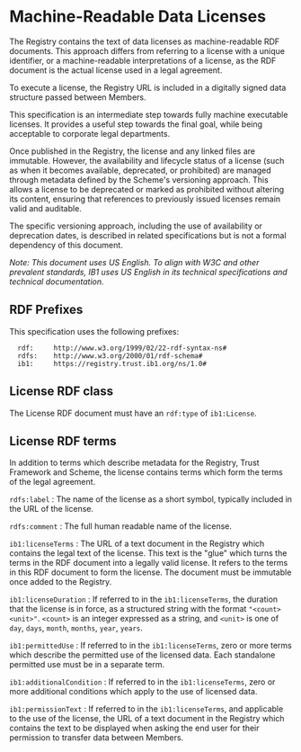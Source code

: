 # Machine-Readable Data Licenses

The Registry contains the text of data licenses as machine-readable RDF documents. This approach differs from referring to a license with a unique identifier, or a machine-readable interpretations of a license, as the RDF document is the actual license used in a legal agreement.

To execute a license, the Registry URL is included in a digitally signed data structure passed between Members.

This specification is an intermediate step towards fully machine executable licenses. It provides a useful step towards the final goal, while being acceptable to corporate legal departments.

Once published in the Registry, the license and any linked files are immutable. However, the availability and lifecycle status of a license (such as when it becomes available, deprecated, or prohibited) are managed through metadata defined by the Scheme's versioning approach. This allows a license to be deprecated or marked as prohibited without altering its content, ensuring that references to previously issued licenses remain valid and auditable.

The specific versioning approach, including the use of availability or deprecation dates, is described in related specifications but is not a formal dependency of this document.

_Note: This document uses US English. To align with W3C and other prevalent standards, IB1 uses US English in its technical specifications and technical documentation._

## RDF Prefixes

This specification uses the following prefixes:

```
  rdf:     http://www.w3.org/1999/02/22-rdf-syntax-ns#
  rdfs:    http://www.w3.org/2000/01/rdf-schema#
  ib1:     https://registry.trust.ib1.org/ns/1.0#
```

## License RDF class

The License RDF document must have an `rdf:type` of `ib1:License`.


## License RDF terms

In addition to terms which describe metadata for the Registry, Trust Framework and Scheme, the license contains terms which form the terms of the legal agreement.

`rdfs:label`
: The name of the license as a short symbol, typically included in the URL of the license.

`rdfs:comment`
: The full human readable name of the license.

`ib1:licenseTerms`
: The URL of a text document in the Registry which contains the legal text of the license. This text is the "glue" which turns the terms in the RDF document into a legally valid license. It refers to the terms in this RDF document to form the license. The document must be immutable once added to the Registry.

`ib1:licenseDuration`
: If referred to in the `ib1:licenseTerms`, the duration that the license is in force, as a structured string with the format `"<count> <unit>"`. `<count>` is an integer expressed as a string, and `<unit>` is one of `day`, `days`, `month`, `months`, `year`, `years`.

`ib1:permittedUse`
: If referred to in the `ib1:licenseTerms`, zero or more terms which describe the permitted use of the licensed data. Each standalone permitted use must be in a separate term.

`ib1:additionalCondition`
: If referred to in the `ib1:licenseTerms`, zero or more additional conditions which apply to the use of licensed data.

`ib1:permissionText`
: If referred to in the `ib1:licenseTerms`, and applicable to the use of the license, the URL of a text document in the Registry which contains the text to be displayed when asking the end user for their permission to transfer data between Members.
